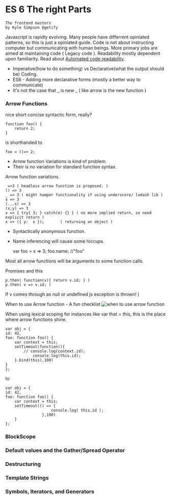 

# ES 6 The right Parts
	The frontend masters
	by Kyle Simpson @getify

Javascript is rapidly evolving. Many people have differrent opiniated patterns, so this is just a opiniated guide. Code is not about instructing computer but communicating with human beings. More primary jobs are aimed at maintaining code ( Legacy code ). Readability mostly dependent upon familiarity. Read about [Automated code readability](https://web.eecs.umich.edu/~weimerw/p/weimer-tse2010-readability-preprint.pdf). 
- Imperative(how to do something) vs Declarative(what the output should be) Coding.
- ES6 - Adding more declarative forms (mostly a better way to communicate)
- It's not the case that _ is new _ ( like arrow is the new function )

### Arrow Functions
nice short concise syntactic form, really?

    function foo() {
	    return 2;
	}

is shorthanded to

    foo = ()=> 2;
    
- Arrow function Variations is kind of problem.
- Their is no variation for standard function syntax.

Arrow function variations

     =>3 ( headless arrow function is proposed. )
    () => 3 
    _ => 3 ( might hamper functionality if using underscore/ lodash lib )
    x => 3
    (...x) => 3
	(x,y) => 3 
	x => { try{ 3; } catch(e) {} } ( no more implied return, so need explicit return )
	x => ({ y:  x });		( returning an object )

- Syntactically anonymous function.
- Name inferencing will cause some hiccups.

	var foo = x => 3;
	foo.name;		//"foo"

Most all arrow functions will be arguments to some function calls.

Promises and this
	
	p.then( function(v){ return v.id; } )
	p.then( v => v.id; )
If v comes through as null or undefined js exception is thrown!
)

When to use Arrow function - A fun checklist
![when to use arrow function](https://raw.githubusercontent.com/getify/You-Dont-Know-JS/master/es6%20%26%20beyond/fig1.png)

When using lexical scoping for instances like var that = this, this is the place where arrow functions shine.

	var obj = {
	id: 42,
	foo: function foo() {
		var context = this;
		setTimeout(function(){
			// console.log(context.id);
				console.log(this.id);
		}.bind(this),100)
	}
	};

to

	var obj = {
	id: 42,
	foo: function foo() {
		var context = this;
		setTimeout(() => {
						console.log( this.id );
					},100)
		}
	};



### BlockScope
### Default values and the Gather/Spread Operator
### Destructuring
### Template Strings
### Symbols, Iterators, and Generators
